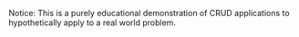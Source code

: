 Notice: This is a purely educational demonstration of CRUD applications to hypothetically apply to a real world problem.
